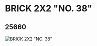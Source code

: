 # BRICK 2X2 "NO. 38"
## 25660
![BRICK 2X2 "NO. 38"](https://lc-www-live-s.legocdn.com/media/bricks/5/2/6142085.jpg)